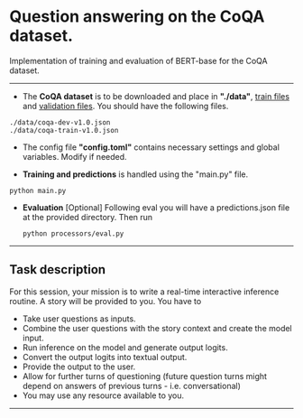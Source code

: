 # Question answering on the CoQA dataset.

Implementation of training and evaluation of BERT-base for the CoQA dataset.
____________________________________________________

  - The **CoQA dataset** is to be downloaded and place in **"./data"**, [train files](https://nlp.stanford.edu/data/coqa/coqa-train-v1.0.json) and [validation files](https://nlp.stanford.edu/data/coqa/coqa-dev-v1.0.json). You should have the following files.

  ```
  ./data/coqa-dev-v1.0.json
  ./data/coqa-train-v1.0.json
  ```
  - The config file **"config.toml"** contains necessary settings and global variables. Modify if needed.

  - **Training and predictions** is handled using the "main.py" file.

  ```
  python main.py 
  ```

  - **Evaluation** [Optional]
    Following eval you will have a predictions.json file at the provided directory. Then run

    ```
    python processors/eval.py
    ```
____________________________________________________

## Task description

For this session, your mission is to write a real-time interactive inference routine. A story will be provided to you. You have to
  - Take user questions as inputs.
  - Combine the user questions with the story context and create the model input.
  - Run inference on the model and generate output logits.
  - Convert the output logits into textual output.
  - Provide the output to the user.
  - Allow for further turns of questioning (future question turns might depend on answers of previous turns - i.e. conversational)
  - You may use any resource available to you.

____________________________________________________
